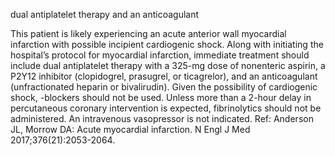 dual antiplatelet therapy and an anticoagulant

This patient is likely experiencing an acute anterior wall myocardial infarction with possible incipient
cardiogenic shock. Along with initiating the hospital’s protocol for myocardial infarction, immediate
treatment should include dual antiplatelet therapy with a 325-mg dose of nonenteric aspirin, a P2Y12
inhibitor (clopidogrel, prasugrel, or ticagrelor), and an anticoagulant (unfractionated heparin or
bivalirudin). Given the possibility of cardiogenic shock, -blockers should not be used. Unless more than
a 2-hour delay in percutaneous coronary intervention is expected, fibrinolytics should not be administered.
An intravenous vasopressor is not indicated.
Ref: Anderson JL, Morrow DA: Acute myocardial infarction. N Engl J Med 2017;376(21):2053-2064.